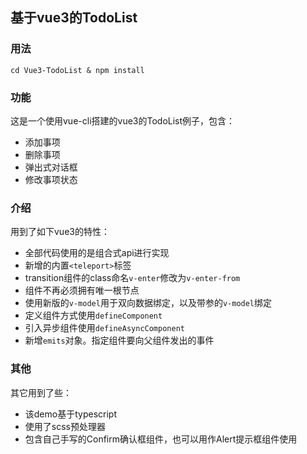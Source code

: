 ## 基于vue3的TodoList

### 用法
```
cd Vue3-TodoList & npm install
```

### 功能
这是一个使用vue-cli搭建的vue3的TodoList例子，包含：
* 添加事项
* 删除事项
* 弹出式对话框
* 修改事项状态

### 介绍
用到了如下vue3的特性：
* 全部代码使用的是组合式api进行实现
* 新增的内置`<teleport>`标签
* transition组件的class命名`v-enter`修改为`v-enter-from`
* 组件不再必须拥有唯一根节点
* 使用新版的`v-model`用于双向数据绑定，以及带参的`v-model`绑定
* 定义组件方式使用`defineComponent`
* 引入异步组件使用`defineAsyncComponent`
* 新增`emits`对象。指定组件要向父组件发出的事件

### 其他
其它用到了些：
* 该demo基于typescript
* 使用了scss预处理器
* 包含自己手写的Confirm确认框组件，也可以用作Alert提示框组件使用
